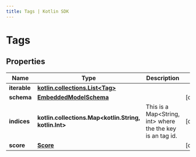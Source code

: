 ```yaml
---
title: Tags | Kotlin SDK
---
```



# Tags

## Properties
Name | Type | Description | Notes
------------ | ------------- | ------------- | -------------
**iterable** | [**kotlin.collections.List&lt;Tag&gt;**](Tag) |  | 
**schema** | [**EmbeddedModelSchema**](EmbeddedModelSchema) |  |  [optional]
**indices** | **kotlin.collections.Map&lt;kotlin.String, kotlin.Int&gt;** | This is a Map&lt;String, int&gt; where the the key is an tag id. |  [optional]
**score** | [**Score**](Score) |  |  [optional]




